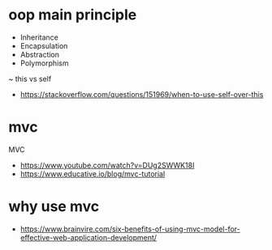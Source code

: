 # oop main principle

* Inheritance
* Encapsulation
* Abstraction
* Polymorphism



~ this vs self

* https://stackoverflow.com/questions/151969/when-to-use-self-over-this


# mvc
MVC

* https://www.youtube.com/watch?v=DUg2SWWK18I
* https://www.educative.io/blog/mvc-tutorial

# why use mvc

* https://www.brainvire.com/six-benefits-of-using-mvc-model-for-effective-web-application-development/
